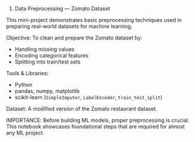 1) Data Preprocessing — Zomato Dataset

This mini-project demonstrates basic preprocessing techniques used in preparing real-world datasets for machine learning.

Objective:
To clean and prepare the Zomato dataset by:
- Handling missing values
- Encoding categorical features
- Splitting into train/test sets

Tools & Libraries:
- Python
- pandas, numpy, matplotlib
- scikit-learn (`SimpleImputer`, `LabelEncoder`, `train_test_split`)

Dataset:
A modified version of the Zomato restaurant dataset.

IMPORTANCE:
Before building ML models, proper preprocessing is crucial. This notebook showcases foundational steps that are required for almost any ML project.

